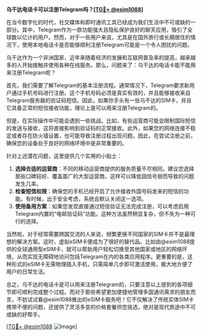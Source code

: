 **乌干达电话卡可以注册Telegram吗？[[TG💪+ @esim1088](https://t.me/s/esim1088)]**

在当今数字化的时代，社交媒体和即时通讯工具已经成为我们生活中不可或缺的一部分。其中，Telegram作为一款功能强大且隐私保护良好的聊天应用，吸引了全球数以亿计的用户。然而，对于一些用户来说，尤其是在国外旅行或长期居住的情况下，使用本地电话卡是否能够顺利注册Telegram可能是一个令人困扰的问题。

乌干达作为一个非洲国家，近年来随着经济的发展和互联网普及率的提高，越来越多的人开始接触并使用各种在线服务。那么，问题来了：乌干达的电话卡能不能用来注册Telegram呢？

首先，我们需要了解Telegram的基本注册流程。通常情况下，Telegram要求新用户通过手机号码进行注册。这个手机号码必须是真实有效的，并且能够接收来自Telegram服务器的验证码短信。因此，如果你手头有一张乌干达的SIM卡，并且它具备正常的短信接收功能，理论上是可以用来注册Telegram的。

但是，在实际操作中可能会遇到一些挑战。比如，有些运营商可能会限制国际短信的发送与接收，这将直接影响到验证码的正常接收。此外，如果您的网络连接不稳定或者存在防火墙设置，也可能导致注册过程出现问题。因此，在尝试注册之前，确保您的设备处于良好的网络环境中是非常重要的。

针对上述潜在问题，这里提供几个实用的小贴士：

1. **选择合适的运营商**：不同的移动运营商提供的服务质量不尽相同。建议您选择那些口碑较好、覆盖面广的大型运营商，这样可以降低因信号弱而导致的问题发生几率。
2. **检查短信权限**：确保您的手机已经开启了允许接收外国号码发来的短信的功能。有时候，出于安全考虑，系统会默认关闭这一选项。
3. **使用备用方案**：如果您发现直接通过短信验证无法完成注册，可以考虑启用Telegram内置的“电邮验证码”功能。这种方法虽然稍显复杂，但不失为一种可行的选择。

当然啦，对于经常需要跨国交流的人来说，频繁更换不同国家的SIM卡并不是最理想的解决方案。这时，虚拟eSIM卡便成为了很好的替代品。比如由@esim1088提供的全球通用型eSIM卡，就可以帮助用户轻松切换至其他国家或地区的网络环境，从而实现无障碍地访问包括Telegram在内的各类应用程序。更重要的是，这种形式的eSIM卡无需物理插入手机，只需简单几步即可激活使用，极大地方便了用户的日常生活。

总之，乌干达的电话卡是可以用来注册Telegram的，只要注意以上提到的各项细节即可顺利完成整个过程。而对于那些希望更加便捷地管理多国通讯需求的朋友而言，不妨试试看@esim1088推出的eSIM卡服务吧！它不仅解决了传统实体SIM卡携带不便的问题，还提供了灵活多变的价格套餐供您挑选，绝对是现代旅途中不可或缺的好帮手。

[[TG💪+ @esim1088](https://t.me/s/esim1088) ![Image](https://i.postimg.cc/4NQfJmqS/Snipaste-2025-05-13-00-14-12.png)]